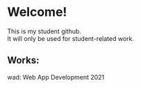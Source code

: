 # Welcome!
This is my student github.  
It will only be used for student-related work.

## Works:  
wad: Web App Development 2021  
